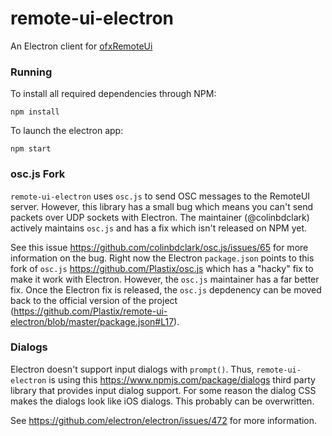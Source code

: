 # remote-ui-electron

An Electron client for [ofxRemoteUi](https://github.com/armadillu/ofxRemoteUI)

### Running
To install all required dependencies through NPM:
```
npm install
```
To launch the electron app:
```
npm start
```

### osc.js Fork
`remote-ui-electron` uses `osc.js` to send OSC messages to the RemoteUI server. However, this library has a small bug which means you can't send packets over UDP sockets with Electron. The maintainer (@colinbdclark) actively maintains `osc.js` and has a fix which isn't released on NPM yet. 

See this issue https://github.com/colinbdclark/osc.js/issues/65 for more information on the bug. Right now the Electron `package.json` points to this fork of `osc.js` https://github.com/Plastix/osc.js which has a "hacky" fix to make it work with Electron. However, the `osc.js` maintainer has a far better fix. Once the Electron fix is released, the `osc.js` depdenency can be moved back to the official version of the project (https://github.com/Plastix/remote-ui-electron/blob/master/package.json#L17).

### Dialogs
Electron doesn't support input dialogs with `prompt()`. Thus, `remote-ui-electron` is using this https://www.npmjs.com/package/dialogs third party library that provides input dialog support. For some reason the dialog CSS makes the dialogs look like iOS dialogs. This probably can be overwritten.

See https://github.com/electron/electron/issues/472 for more information.
